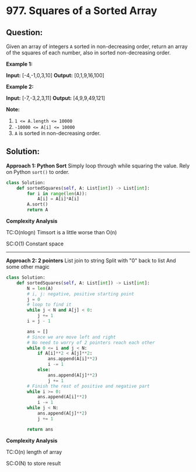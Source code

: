 
  

# 977. Squares of a Sorted Array

  

  

## Question:




Given an array of integers  `A` sorted in non-decreasing order, return an array of the squares of each number, also in sorted non-decreasing order.

**Example 1:**

**Input:** [-4,-1,0,3,10]
**Output:** [0,1,9,16,100]

**Example 2:**

**Input:** [-7,-3,2,3,11]
**Output:** [4,9,9,49,121]

**Note:**

1.  `1 <= A.length <= 10000`
2.  `-10000 <= A[i] <= 10000`
3.  `A` is sorted in non-decreasing order.
## Solution:

  

**Approach 1: Python Sort**
Simply loop through while squaring the value. Rely on Python `sort()` to order.
```python
class Solution:
    def sortedSquares(self, A: List[int]) -> List[int]:
        for i in range(len(A)):
            A[i] = A[i]*A[i]
        A.sort()
        return A
```

**Complexity Analysis**

  

TC:O(nlogn) Timsort is a little worse than O(n)

  

SC:O(1) Constant space

---
**Approach 2: 2 pointers**
List join to string
Split with "0" back to list
And some other magic
```python
class Solution:
    def sortedSquares(self, A: List[int]) -> List[int]:
        N = len(A)
        # i, j: negative, positive starting point
        j = 0
        # loop to find it
        while j < N and A[j] < 0:
            j += 1
        i = j - 1

        ans = []
        # Since we are move left and right
        # No need to worry of 2 pointers reach each other
        while 0 <= i and j < N:
            if A[i]**2 < A[j]**2:
                ans.append(A[i]**2)
                i -= 1
            else:
                ans.append(A[j]**2)
                j += 1
		# Finish the rest of positive and negative part
        while i >= 0:
            ans.append(A[i]**2)
            i -= 1
        while j < N:
            ans.append(A[j]**2)
            j += 1

        return ans
```

**Complexity Analysis**

TC:O(n) length of array

  

SC:O(N) to store result
